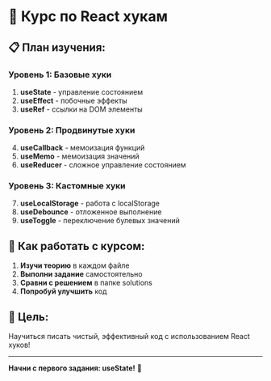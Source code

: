 # 🎯 Курс по React хукам

## 📋 План изучения:

### **Уровень 1: Базовые хуки**
1. **useState** - управление состоянием
2. **useEffect** - побочные эффекты
3. **useRef** - ссылки на DOM элементы

### **Уровень 2: Продвинутые хуки**
4. **useCallback** - мемоизация функций
5. **useMemo** - мемоизация значений
6. **useReducer** - сложное управление состоянием

### **Уровень 3: Кастомные хуки**
7. **useLocalStorage** - работа с localStorage
8. **useDebounce** - отложенное выполнение
9. **useToggle** - переключение булевых значений

## 🚀 **Как работать с курсом:**

1. **Изучи теорию** в каждом файле
2. **Выполни задание** самостоятельно
3. **Сравни с решением** в папке solutions
4. **Попробуй улучшить** код

## 🎯 **Цель:**
Научиться писать чистый, эффективный код с использованием React хуков!

---

**Начни с первого задания: useState!** 💪
